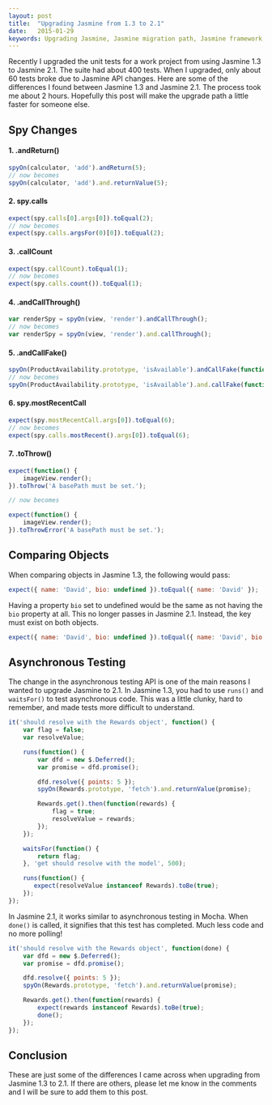 ```yaml
---
layout: post
title:  "Upgrading Jasmine from 1.3 to 2.1"
date:   2015-01-29
keywords: Upgrading Jasmine, Jasmine migration path, Jasmine framework, Upgrading jasmine framework
---
```


Recently I upgraded the unit tests for a work project from using Jasmine 1.3 to Jasmine 2.1. The suite had about 400 tests. When I upgraded, only about 60 tests broke due to Jasmine API changes. Here are some of the differences I found between Jasmine 1.3 and Jasmine 2.1. The process took me about 2 hours. Hopefully this post will make the upgrade path a little faster for someone else.

## Spy Changes

#### 1. .andReturn()

```js
spyOn(calculator, 'add').andReturn(5);
// now becomes
spyOn(calculator, 'add').and.returnValue(5);
```

#### 2. spy.calls

```js
expect(spy.calls[0].args[0]).toEqual(2);
// now becomes
expect(spy.calls.argsFor(0)[0]).toEqual(2);
```

#### 3. .callCount

```js
expect(spy.callCount).toEqual(1);
// now becomes
expect(spy.calls.count()).toEqual(1);
```

#### 4. .andCallThrough()

```js
var renderSpy = spyOn(view, 'render').andCallThrough();
// now becomes
var renderSpy = spyOn(view, 'render').and.callThrough();
```

#### 5. .andCallFake() 

```js
spyOn(ProductAvailability.prototype, 'isAvailable').andCallFake(function() {});
// now becomes
spyOn(ProductAvailability.prototype, 'isAvailable').and.callFake(function() {});
```

#### 6. spy.mostRecentCall

```js
expect(spy.mostRecentCall.args[0]).toEqual(6);
// now becomes
expect(spy.calls.mostRecent().args[0]).toEqual(6);
```

#### 7. .toThrow()

```js
expect(function() { 
    imageView.render();
}).toThrow('A basePath must be set.');

// now becomes

expect(function() {
    imageView.render();
}).toThrowError('A basePath must be set.');
```


## Comparing Objects


When comparing objects in Jasmine 1.3, the following would pass:

```js
expect({ name: 'David', bio: undefined }).toEqual({ name: 'David' });
```

Having a property `bio` set to undefined would be the same as not having the `bio` property at all. This no longer passes in Jasmine 2.1. Instead, the key must exist on both objects.

```js
expect({ name: 'David', bio: undefined }).toEqual({ name: 'David', bio: undefined });
```


## Asynchronous Testing

The change in the asynchronous testing API is one of the main reasons I wanted to upgrade Jasmine to 2.1. In Jasmine 1.3, you had to use `runs()` and `waitsFor()` to test asynchronous code. This was a little clunky, hard to remember, and made tests more difficult to understand.

```js
it('should resolve with the Rewards object', function() {
    var flag = false;
    var resolveValue;

    runs(function() {
        var dfd = new $.Deferred();
        var promise = dfd.promise();

        dfd.resolve({ points: 5 });
        spyOn(Rewards.prototype, 'fetch').and.returnValue(promise);

        Rewards.get().then(function(rewards) {
            flag = true;
            resolveValue = rewards;
        });
    });

    waitsFor(function() {
        return flag;
    }, 'get should resolve with the model', 500);

    runs(function() {
       expect(resolveValue instanceof Rewards).toBe(true);
    });
});
```

In Jasmine 2.1, it works similar to asynchronous testing in Mocha. When `done()` is called, it signifies that this test has completed. Much less code and no more polling!


```js
it('should resolve with the Rewards object', function(done) {
    var dfd = new $.Deferred();
    var promise = dfd.promise();

    dfd.resolve({ points: 5 });
    spyOn(Rewards.prototype, 'fetch').and.returnValue(promise);

    Rewards.get().then(function(rewards) {
        expect(rewards instanceof Rewards).toBe(true);
        done();
    });
});
```

## Conclusion

These are just some of the differences I came across when upgrading from Jasmine 1.3 to 2.1. If there are others, please let me know in the comments and I will be sure to add them to this post.

